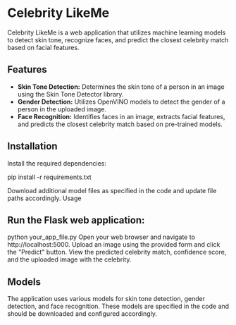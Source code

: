 # Celebrity LikeMe

Celebrity LikeMe is a web application that utilizes machine learning models to detect skin tone, recognize faces, and predict the closest celebrity match based on facial features.

## Features

- **Skin Tone Detection:** Determines the skin tone of a person in an image using the Skin Tone Detector library.
- **Gender Detection:** Utilizes OpenVINO models to detect the gender of a person in the uploaded image.
- **Face Recognition:** Identifies faces in an image, extracts facial features, and predicts the closest celebrity match based on pre-trained models.

## Installation

Install the required dependencies:

pip install -r requirements.txt

Download additional model files as specified in the code and update file paths accordingly.
Usage

## Run the Flask web application:

python your_app_file.py
Open your web browser and navigate to http://localhost:5000.
Upload an image using the provided form and click the "Predict" button.
View the predicted celebrity match, confidence score, and the uploaded image with the celebrity.

## Models

The application uses various models for skin tone detection, gender detection, and face recognition. These models are specified in the code and should be downloaded and configured accordingly.
